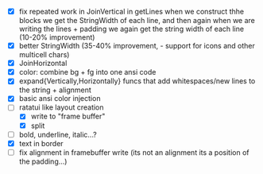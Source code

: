 -   [x] fix repeated work in JoinVertical
        in getLines when we construct thhe blocks we get the StringWidth
        of each line, and then again when we are writing the lines + padding
        we again get the string width of each line
        (10-20% improvement)
-   [x] better StringWidth (35-40% improvement, - support for icons and other multicell chars)
-   [x] JoinHorizontal
-   [x] color: combine bg + fg into one ansi code
-   [x] expand{Vertically,Horizontally} funcs that add whitespaces/new lines to the string + alignment
-   [x] basic ansi color injection
-   [ ] ratatui like layout creation
    -   [x] write to "frame buffer"
    -   [x] split
-   [ ] bold, underline, italic...?
-   [x] text in border
-   [ ] fix alignment in framebuffer write (its not an alignment its a position of the padding...)
